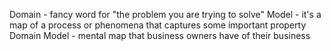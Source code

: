Domain - fancy word for "the problem you are trying to solve"
Model - it's a map of a process or phenomena that captures some important property
Domain Model - mental map that business owners have of their business
